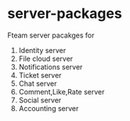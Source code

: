 # server-packages

Fteam server pacakges for 
1. Identity server
2. File cloud server
3. Notifications server
4. Ticket server
5. Chat server
6. Comment,Like,Rate server
7. Social server
8. Accounting server
